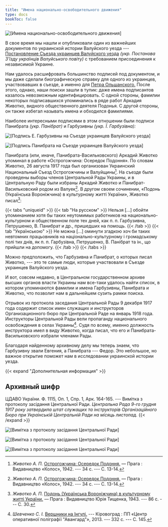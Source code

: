 ```yaml
---
title: "Имена национально-освободительного движения"
type: docs
bookToc: false
---
```


![[Имена национально-освободительного движения]](/static/img/ukraine/imena.png)

В свое время мы нашли и опубликовали один из важнейших документов по украинской истории Валуйского уезда --- [Постановление Съезда украинцев Валуйского уезда](/docs/ukraine/postanova/) *(укр. Постанова З'їзду українців Валуйського повіту)* с требованием присоединения к независимой Украине. 

Нам удалось расшифровать большинство подписей под документом, и мы даже сделали биографическую справку для одного из украинцев, участвовавших в съезде, а именно для [Петра Ольшанского.](/docs/ukraine/olshansky/) После этого, однако, наши поиски зашли в тупик: даже имена подписантов казалось невозможным идентифицировать. С одной стороны, фамилии некоторых подписавшихся упоминались в ряде работ Аркадия Животко, видного общественного деятеля Подонья. С другой стороны, он также избегал называть имена и обходился фамилиями.

Наиболее интересными подписями в этом отношении были подписи Панибрата *(укр. Панібрат)* и Гарбузивны *(укр. Ї. Гарбузівна):*

![[Подпись Е. Гарбузивны на Съезде украинцев Валуйского уезда]](/static/img/ukraine/garbuzivna.jpg)

![[Подпись Панибрата на Съезде украинцев Валуйского уезда]](/static/img/ukraine/panibrat.jpg)

Панибрата (или, иначе, Панибрата-Васильковского) Аркадий Животко упоминал в работе «Острогожчина: Осередок Подоння». По словам Животко, 26 августа 1917 года был организован Украинский Национальный Съезд Острогожчины и Валуйщины[^1]. На съезде были проведены выборы членов Центральной Рады Украины, и в Центральную Раду были избраны Аркадий Животко и Панибрат-Васильковский родом из Валуек[^1]. В другом своем сочинении, «Подонь (Українська Вороніжчина) в культурному житті України», Животко писал[^2]:

{{< tabs "uniqueid" >}}
{{< tab "На русском" >}}
Нельзя [...] обойти упоминанием хотя бы таких неутомимых работников на национально-культурном и общественном поле тех дней, как п. п. Гарбузивна, Петрушенко, В. Панибрат и др., пришедших на помощь.
{{< /tab >}}
{{< tab "Українською" >}}
Не можна [...] оминути згадкою хоч би таких невтомних працьовників на національно-культурному і громадському полі тих днів, як п. п. Гарбузівна, Петрушенко, В. Панібрат та ін., що прийшли на допомогу.
{{< /tab >}}
{{< /tabs >}}

Можно предположить, что Гарбузивна и Панибрат, о которых писал Животко, --- это те самые люди, которые участвовали в Съезде украинцев Валуйского уезда. 

И вот, совсем недавно, в Центральном государственном архиве высших органов власти Украины нам все-таки удалось найти список, в котором упоминаются фамилии и имена Гарбузивны, Панибрата и Животко, что позволит нам в дальнейшем сузить рамки поиска. 

Отрывок из протокола заседания Центральной Рады 9 декабря 1917 года содержит список имен служащих и инструкторов Организационного бюро при Центральной Раде на январь 1918 года. Инструкторы Центральной Рады вели пропаганду национального освобождения в селах Украины[^3]. Судя по всему, именно должность инструктора имел в виду Животко, когда писал, что его и Панибрата-Васильковского избрали членами Рады. 

Благодаря найденному архивному делу мы теперь знаем, что Гарбузивну звали Евгения, а Панибрата --- Федор. Это небольшое, но важное открытие поможет нам в исследовании украинской истории уезда.

{{< expand "Дополнительная информация" >}}
## Архивный шифр
ЦДАВО України. Ф. 1115, Оп. 1, Спр. 1, Арк. 164-165. --- Вимітка з протоколу засідання Центральної Ради. *Центральна Рада 9-го грудня 1917 року затвердила штат служащих та інструкторів Організаційного Бюро при Украінській Центральній Ради на місяць листопад.*
{{< /expand >}}

![[Вимітка з протоколу засідання Центральної Ради]](/static/img/ukraine/tsdavou1.jpg)

![[Вимітка з протоколу засідання Центральної Ради]](/static/img/ukraine/tsdavou2.jpg)

![[Вимітка з протоколу засідання Центральної Ради]](/static/img/ukraine/tsdavou3.jpg)

[^1]: *Животко А. П.* [Острогожчина: Осередок Подоння.](https://shron3.chtyvo.org.ua/Zhyvotko/Ostrohozhchyna_Oseredok_Podonia.pdf) — Прага : Видавництво «Колос», 1942. --- 34 с. --- С. 13-14.

[^2]: *Животко А. П.* [Подонь (Українська Вороніжчина) в культурному житті України.](https://diasporiana.org.ua/ukrainica/zhyvotko-a-podon-ukrayinska-voronizhchyna-v-kulturnomu-zhytti-ukrayiny/) — Прага : Видавництво Юрія Тищенка, 1943. --- 86 с. --- С. 30.

[^3]: *Шевченко С. І.* [Вершники на Інгулі.](https://books.google.ge/books?id=vM9DCQAAQBAJ&lpg=PA145&hl=ru&pg=PA145#v=onepage&q&f=false) --- Кіровоград : ПП «Центр оперативної поліграфії "Авангард"», 2013. --- 332 с. --- С. 145.
